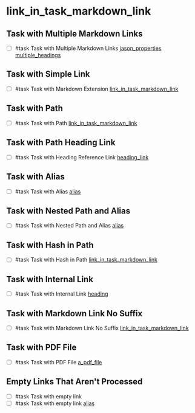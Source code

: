 # link_in_task_markdown_link

## Task with Multiple Markdown Links

- [ ] #task Task with Multiple Markdown Links [jason_properties](jason_properties.md) [multiple_headings](multiple_headings.md)

## Task with Simple Link

- [ ] #task Task with Markdown Extension [link_in_task_markdown_link](link_in_task_markdown_link.md)

## Task with Path

- [ ] #task Task with Path [link_in_task_markdown_link](path/link_in_task_markdown_link.md)

## Task with Path Heading Link

- [ ] #task Task with Heading Reference Link [heading_link](path/link_in_task_markdown_link.md#heading_link)

## Task with Alias

- [ ] #task Task with Alias [alias](link_in_task_markdown_link.md)

## Task with Nested Path and Alias

- [ ] #task Task with Nested Path and Alias [alias](path/path/link_in_task_markdown_link.md)

## Task with Hash in Path

- [ ] #task Task with Hash in Path [link_in_task_markdown_link](pa#th/path/link_in_task_markdown_link.md)

## Task with Internal Link

- [ ] #task Task with Internal Link [heading](#heading)

## Task with Markdown Link No Suffix

- [ ] #task Task with Markdown Link No Suffix [link_in_task_markdown_link](link_in_task_markdown_link)

## Task with PDF File

- [ ] #task Task with PDF File [a_pdf_file](a_pdf_file.pdf)

## Empty Links That Aren't Processed

- [ ] #task Task with empty link []()
- [ ] #task Task with empty link [alias]()
